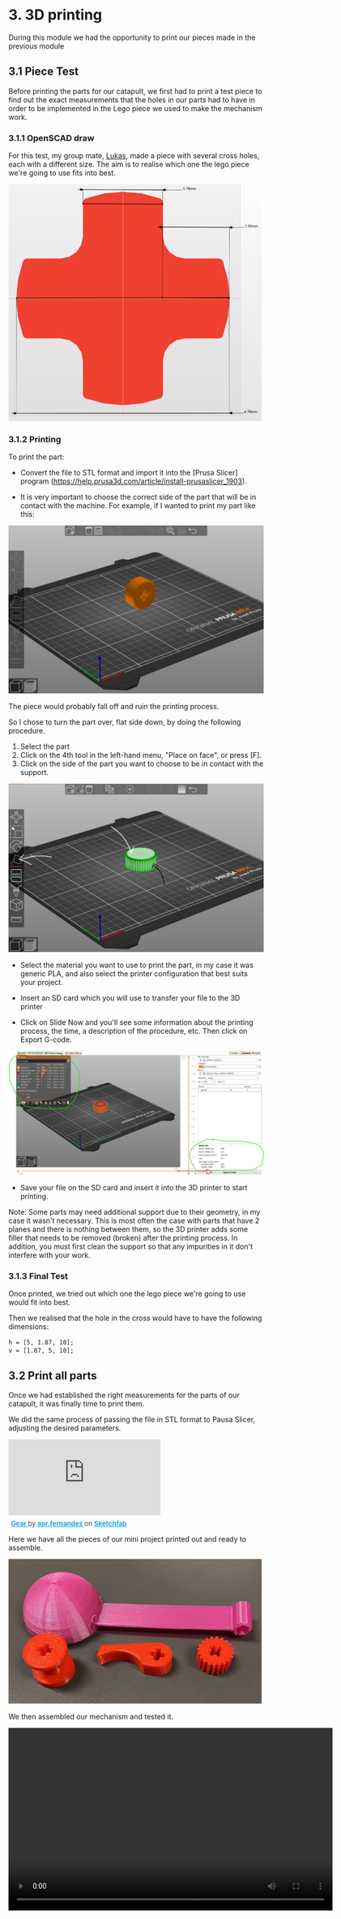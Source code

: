 # 3. 3D printing

During this module we had the opportunity to print our pieces made in the previous module

## 3.1 Piece Test

Before printing the parts for our catapult, we first had to print a test piece to find out the exact measurements that the holes in our parts had to have in order to be implemented in the Lego piece we used to make the mechanism work.

### 3.1.1 OpenSCAD draw

For this test, my group mate, [Lukas](https://lukas-schieble-fablab-ulb-enseignements-2023-202-7d8ba2172c0a0f.gitlab.io/), made a piece with several cross holes, each with a different size. The aim is to realise which one the lego piece we're going to use fits into best.

![](images/medidas_peca.jpg)

### 3.1.2 Printing

To print the part:

* Convert the file to STL format and import it into the [Prusa Slicer] program (https://help.prusa3d.com/article/install-prusaslicer_1903).

* It is very important to choose the correct side of the part that will be in contact with the machine. For example, if I wanted to print my part like this:

![](images/wrong_position.jpg)

The piece would probably fall off and ruin the printing process.

So I chose to turn the part over, flat side down, by doing the following procedure.

1. Select the part
2. Click on the 4th tool in the left-hand menu, "Place on face", or press [F].
3. Click on the side of the part you want to choose to be in contact with the support.

![](images/right_position.jpg)

* Select the material you want to use to print the part, in my case it was generic PLA, and also select the printer configuration that best suits your project.

* Insert an SD card which you will use to transfer your file to the 3D printer

* Click on Slide Now and you'll see some information about the printing process, the time, a description of the procedure, etc. Then click on Export G-code.

![](images/slide_now.jpg)

* Save your file on the SD card and insert it into the 3D printer to start printing.

Note: Some parts may need additional support due to their geometry, in my case it wasn't necessary. This is most often the case with parts that have 2 planes and there is nothing between them, so the 3D printer adds some filler that needs to be removed (broken) after the printing process. In addition, you must first clean the support so that any impurities in it don't interfere with your work.


### 3.1.3 Final Test

Once printed, we tried out which one the lego piece we're going to use would fit into best.

Then we realised that the hole in the cross would have to have the following dimensions:

```
h = [5, 1.87, 10];
v = [1.87, 5, 10];
```

## 3.2 Print all parts

Once we had established the right measurements for the parts of our catapult, it was finally time to print them.

We did the same process of passing the file in STL format to Pausa Slicer, adjusting the desired parameters.

<div class="sketchfab-embed-wrapper"> <iframe title="Gear" frameborder="0" allowfullscreen mozallowfullscreen="true" webkitallowfullscreen="true" allow="autoplay; fullscreen; xr-spatial-tracking" xr-spatial-tracking execution-while-out-of-viewport execution-while-not-rendered web-share src="https://sketchfab.com/models/845bca910bba4ee4af0392401a85c5d1/embed"> </iframe> <p style="font-size: 13px; font-weight: normal; margin: 5px; color: #4A4A4A;"> <a href="https://sketchfab.com/3d-models/gear-845bca910bba4ee4af0392401a85c5d1?utm_medium=embed&utm_campaign=share-popup&utm_content=845bca910bba4ee4af0392401a85c5d1" target="_blank" rel="nofollow" style="font-weight: bold; color: #1CAAD9;"> Gear </a> by <a href="https://sketchfab.com/apr.fernandes?utm_medium=embed&utm_campaign=share-popup&utm_content=845bca910bba4ee4af0392401a85c5d1" target="_blank" rel="nofollow" style="font-weight: bold; color: #1CAAD9;"> apr.fernandes </a> on <a href="https://sketchfab.com?utm_medium=embed&utm_campaign=share-popup&utm_content=845bca910bba4ee4af0392401a85c5d1" target="_blank" rel="nofollow" style="font-weight: bold; color: #1CAAD9;">Sketchfab</a></p></div>


Here we have all the pieces of our mini project printed out and ready to assemble.

![](images/all_pieces.jpg)

We then assembled our mechanism and tested it.


<video width="640" height="360" controls>
  <source src="../images/catapult_test_2.mp4" type="video/mp4">
  Your browser does not support the video tag.
</video>



